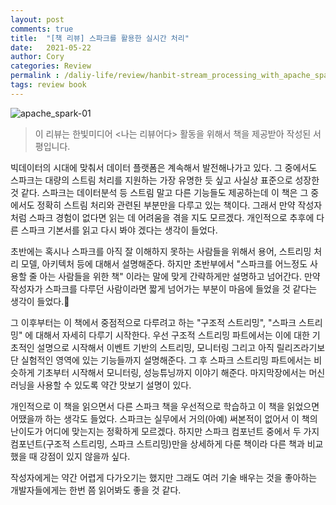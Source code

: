 ```yaml
---
layout: post
comments: true
title:  "[책 리뷰] 스파크를 활용한 실시간 처리"
date:   2021-05-22
author: Cory
categories: Review
permalink : /daliy-life/review/hanbit-stream_processing_with_apache_spark
tags: review book
---
```


<img src="https://lh3.googleusercontent.com/pw/ACtC-3fif6siE6tEM-jtGRFwOUHii3XNljavKKV8exWgpQ7usi023r-E9gs5HixjN3vvTX0y25OrPW4lheBD8ntDsLnyuTCi2h5M8RbRpAw3iMZLKp8QwS4bcDeurSaXq0RYFtRTPmHXpzjggJf2im4QzVKi=w2318-h1738-no?authuser=0" alt="apache_spark-01">

> 이 리뷰는 한빛미디어 <나는 리뷰어다> 활동을 위해서 책을 제공받아 작성된 서평입니다.

빅데이터의 시대에 맞춰서 데이터 플랫폼은 계속해서 발전해나가고 있다. 그 중에서도 스파크는 대량의 스트림 처리를 지원하는 가장 유명한 듯 싶고 사실상 표준으로 성장한 것 같다. 스파크는 데이터분석 등 스트림 말고 다른 기능들도 제공하는데 이 책은 그 중에서도 정확히 스트림 처리와 관련된 부분만을 다루고 있는 책이다. 그래서 만약 작성자처럼 스파크 경험이 없다면 읽는 데 어려움을 겪을 지도 모르겠다. 개인적으로 추후에 다른 스파크 기본서를 읽고 다시 봐야 겠다는 생각이 들었다. 

초반에는 혹시나 스파크를 아직 잘 이해하지 못하는 사람들을 위해서 용어, 스트리밍 처리 모델, 아키텍처 등에 대해서 설명해준다. 하지만 초반부에서 "스파크를 어느정도 사용할 줄 아는 사람들을 위한 책" 이라는 말에 맞게 간략하게만 설명하고 넘어간다. 만약 작성자가 스파크를 다루던 사람이라면 짧게 넘어가는 부분이 마음에 들었을 것 같다는 생각이 들었다.

그 이후부터는 이 책에서 중점적으로 다루려고 하는 "구조적 스트리밍", "스파크 스트리밍" 에 대해서 자세히 다루기 시작한다. 우선 구조적 스트리밍 파트에서는 이에 대한 기초적인 설명으로 시작해서 이벤트 기반의 스트리밍, 모니터링 그리고 아직 릴리즈라기보단 실험적인 영역에 있는 기능들까지 설명해준다. 그 후 스파크 스트리밍 파트에서는 비슷하게 기초부터 시작해서 모니터링, 성능튜닝까지 이야기 해준다. 
마지막장에서는 머신러닝을 사용할 수 있도록 약간 맛보기 설명이 있다.

개인적으로 이 책을 읽으면서 다른 스파크 책을 우선적으로 학습하고 이 책을 읽었으면 어땠을까 하는 생각도 들었다. 스파크는 실무에서 거의(아예) 써본적이 없어서 이 책의 난이도가 어디에 맞는지는 정확하게 모르겠다. 하지만 스파크 컴포넌트 중에서 두 가지 컴포넌트(구조적 스트리밍, 스파크 스트리밍)만을 상세하게 다룬 책이라 다른 책과 비교했을 때 강점이 있지 않을까 싶다.

작성자에게는 약간 어렵게 다가오기는 했지만 그래도 여러 기술 배우는 것을 좋아하는 개발자들에게는 한번 쯤 읽어봐도 좋을 것 같다.
